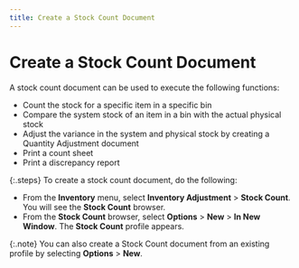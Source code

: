 ```yaml
---
title: Create a Stock Count Document
---
```


# Create a Stock Count Document


A stock count document can be used to execute the following functions:

- Count the stock  for a specific item in a specific bin
- Compare the  system stock of an item in a bin with the actual physical stock
- Adjust the  variance in the system and physical stock by creating a Quantity Adjustment  document
- Print a count  sheet
- Print a discrepancy  report



{:.steps}
To create a stock count document, do the  following:

- From the **Inventory** menu, select **Inventory 
 Adjustment** > **Stock Count**.  You will see the **Stock Count** browser.
- From the **Stock Count** browser, select **Options**  > **New** > **In 
 New Window**. The **Stock 
 Count** profile appears.



{:.note}
You can also create a Stock Count document  from an existing profile by selecting **Options**  > **New**.

